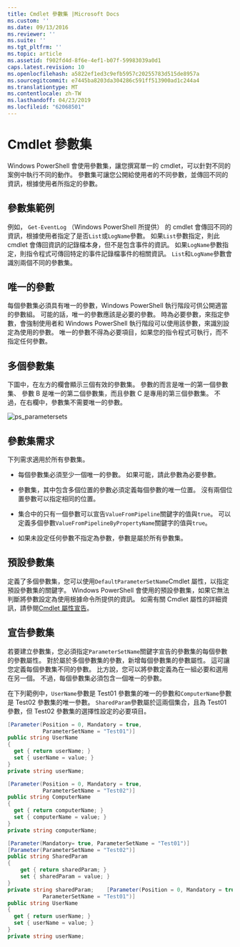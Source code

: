 ```yaml
---
title: Cmdlet 參數集 |Microsoft Docs
ms.custom: ''
ms.date: 09/13/2016
ms.reviewer: ''
ms.suite: ''
ms.tgt_pltfrm: ''
ms.topic: article
ms.assetid: f902fd4d-8f6e-4ef1-b07f-59983039a0d1
caps.latest.revision: 10
ms.openlocfilehash: a5822ef1ed3c9efb5957c20255783d515de8957a
ms.sourcegitcommit: e7445ba8203da304286c591ff513900ad1c244a4
ms.translationtype: MT
ms.contentlocale: zh-TW
ms.lasthandoff: 04/23/2019
ms.locfileid: "62068501"
---
```

# <a name="cmdlet-parameter-sets"></a>Cmdlet 參數集

Windows PowerShell 會使用參數集，讓您撰寫單一的 cmdlet，可以針對不同的案例中執行不同的動作。 參數集可讓您公開給使用者的不同參數，並傳回不同的資訊，根據使用者所指定的參數。

## <a name="examples-of-parameter-sets"></a>參數集範例

例如， `Get-EventLog` （Windows PowerShell 所提供） 的 cmdlet 會傳回不同的資訊，根據使用者指定了是否`List`或`LogName`參數。 如果`List`參數指定，則此 cmdlet 會傳回資訊的記錄檔本身，但不是包含事件的資訊。 如果`LogName`參數指定，則指令程式可傳回特定的事件記錄檔事件的相關資訊。 `List`和`LogName`參數會識別兩個不同的參數集。

## <a name="unique-parameter"></a>唯一的參數

每個參數集必須具有唯一的參數，Windows PowerShell 執行階段可供公開適當的參數組。 可能的話，唯一的參數應該是必要的參數。 時為必要參數，來指定參數，會強制使用者和 Windows PowerShell 執行階段可以使用該參數，來識別設定為使用的參數。 唯一的參數不得為必要項目，如果您的指令程式可執行，而不指定任何參數。

## <a name="multiple-parameter-sets"></a>多個參數集

下圖中，在左方的欄會顯示三個有效的參數集。 參數的而言是唯一的第一個參數集、 參數 B 是唯一的第二個參數集，而且參數 C 是專用的第三個參數集。 不過，在右欄中，參數集不需要唯一的參數。

![ps_parametersets](../media/ps-parametersets.gif)

## <a name="parameter-set-requirements"></a>參數集需求

下列需求適用於所有參數集。

- 每個參數集必須至少一個唯一的參數。 如果可能，請此參數為必要參數。

- 參數集，其中包含多個位置的參數必須定義每個參數的唯一位置。 沒有兩個位置參數可以指定相同的位置。

- 集合中的只有一個參數可以宣告`ValueFromPipeline`關鍵字的值與`true`。 可以定義多個參數`ValueFromPipelineByPropertyName`關鍵字的值與`true`。

- 如果未設定任何參數不指定為參數，參數是屬於所有參數集。

## <a name="default-parameter-sets"></a>預設參數集

定義了多個參數集，您可以使用`DefaultParameterSetName`Cmdlet 屬性，以指定預設參數集的關鍵字。 Windows PowerShell 會使用的預設參數集，如果它無法判斷將參數設定為使用根據命令所提供的資訊。 如需有關 Cmdlet 屬性的詳細資訊，請參閱[Cmdlet 屬性宣告](./cmdlet-attribute-declaration.md)。

## <a name="declaring-parameter-sets"></a>宣告參數集

若要建立參數集，您必須指定`ParameterSetName`關鍵字宣告的參數集的每個參數的參數屬性。 對於屬於多個參數集的參數，新增每個參數集的參數屬性。 這可讓您定義每個參數集不同的參數。 比方說，您可以將參數定義為在一組必要和選用在另一個。 不過，每個參數集必須包含一個唯一的參數。

在下列範例中，`UserName`參數是 Test01 參數集的唯一的參數和`ComputerName`參數是 Test02 參數集的唯一參數。 `SharedParam`參數屬於這兩個集合，且為 Test01 參數，但 Test02 參數集的選擇性設定的必要項目。

```csharp
[Parameter(Position = 0, Mandatory = true,
           ParameterSetName = "Test01")]
public string UserName
{
  get { return userName; }
  set { userName = value; }
}
private string userName;

[Parameter(Position = 0, Mandatory = true,
           ParameterSetName = "Test02")]
public string ComputerName
{
  get { return computerName; }
  set { computerName = value; }
}
private string computerName;

[Parameter(Mandatory= true, ParameterSetName = "Test01")]
[Parameter(ParameterSetName = "Test02")]
public string SharedParam
{
    get { return sharedParam; }
    set { sharedParam = value; }
}
private string sharedParam;    [Parameter(Position = 0, Mandatory = true,
           ParameterSetName = "Test01")]
public string UserName
{
  get { return userName; }
  set { userName = value; }
}
private string userName;
```